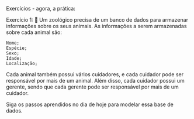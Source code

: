  Exercícios - agora, a prática:

Exercício 1: 🚀 Um zoológico precisa de um banco de dados para armazenar informações sobre os seus animais. As informações a serem armazenadas sobre cada animal são:

    Nome;
    Espécie;
    Sexo;
    Idade;
    Localização;

Cada animal também possui vários cuidadores, e cada cuidador pode ser responsável por mais de um animal. Além disso, cada cuidador possui um gerente, sendo que cada gerente pode ser responsável por mais de um cuidador.

Siga os passos aprendidos no dia de hoje para modelar essa base de dados.
